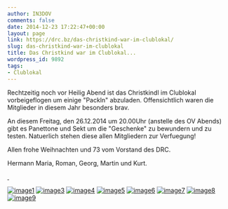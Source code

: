 ```yaml
---
author: IN3DOV
comments: false
date: 2014-12-23 17:22:47+00:00
layout: page
link: https://drc.bz/das-christkind-war-im-clublokal/
slug: das-christkind-war-im-clublokal
title: Das Christkind war im Clublokal...
wordpress_id: 9892
tags:
- Clublokal
---
```


Rechtzeitig noch vor Heilig Abend ist das Christkindl im Clublokal vorbeigeflogen um einige "Packln" abzuladen. Offensichtlich waren die Mitglieder in diesem Jahr besonders brav.

An diesem Freitag, den 26.12.2014 um 20.00Uhr (anstelle des OV Abends) gibt es Panettone und Sekt um die "Geschenke" zu bewundern und zu testen. Natuerlich stehen diese allen Mitgliedern zur Verfuegung!

Allen frohe Weihnachten und 73 vom Vorstand des DRC.

Hermann Maria, Roman, Georg, Martin und Kurt.

[ ](https://drc.bz/wp-content/uploads/2014/12/image1.jpg)

[![image1](https://drc.bz/wp-content/uploads/2014/12/image1.jpg)](https://drc.bz/wp-content/uploads/2014/12/image1.jpg) [![image3](https://drc.bz/wp-content/uploads/2014/12/image3.jpg)](https://drc.bz/wp-content/uploads/2014/12/image3.jpg) [![image4](https://drc.bz/wp-content/uploads/2014/12/image4.jpg)](https://drc.bz/wp-content/uploads/2014/12/image4.jpg) [![image5](https://drc.bz/wp-content/uploads/2014/12/image5.jpg)](https://drc.bz/wp-content/uploads/2014/12/image5.jpg) [![image6](https://drc.bz/wp-content/uploads/2014/12/image6.jpg)](https://drc.bz/wp-content/uploads/2014/12/image6.jpg) [![image7](https://drc.bz/wp-content/uploads/2014/12/image7.jpg)](https://drc.bz/wp-content/uploads/2014/12/image7.jpg) [![image8](https://drc.bz/wp-content/uploads/2014/12/image8.jpg)](https://drc.bz/wp-content/uploads/2014/12/image8.jpg) [![image9](https://drc.bz/wp-content/uploads/2014/12/image9.jpg)](https://drc.bz/wp-content/uploads/2014/12/image9.jpg)






